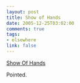 ```yaml
--- 
layout: post
title: Show of Hands
date: 2005-12-25T03:02:00
comments: true
tags:
- elsewhere
link: false
---
```

<a href="http://www.harpers.org/art/cartoons/mrfish/ShowOfHands_526x381.jpg" title="Show of Hands">Show Of Hands</a>

Pointed.
